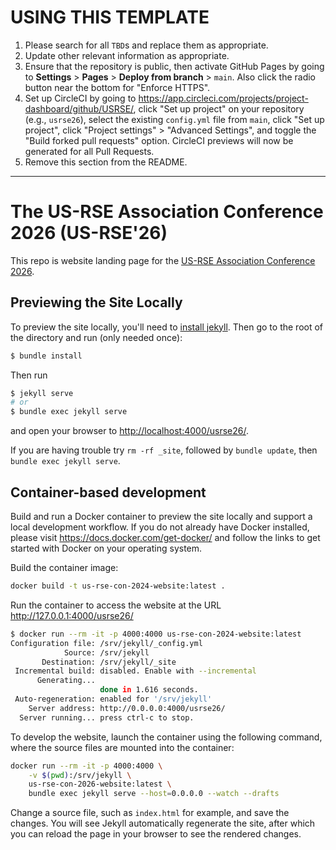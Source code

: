 # USING THIS TEMPLATE

1. Please search for all `TBD`s and replace them as appropriate.
2. Update other relevant information as appropriate.
3. Ensure that the repository is public, then activate GitHub Pages by going to **Settings** > **Pages** > **Deploy from branch** > `main`. Also click the radio button near the bottom for "Enforce HTTPS".
4. Set up CircleCI by going to https://app.circleci.com/projects/project-dashboard/github/USRSE/, click "Set up project" on your repository (e.g., `usrse26`), select the existing `config.yml` file from `main`, click "Set up project", click "Project settings" > "Advanced Settings", and toggle the "Build forked pull requests" option. CircleCI previews will now be generated for all Pull Requests.
5. Remove this section from the README.

------

# The US-RSE Association Conference 2026 (US-RSE'26)

This repo is website landing page for the [US-RSE Association Conference 2026](https://us-rse.org/usrse26/).

## Previewing the Site Locally

To preview the site locally, you'll need to [install jekyll](https://jekyllrb.com/docs/installation/).
Then go to the root of the directory and run (only needed once):

```bash
$ bundle install
```

Then run 

```bash
$ jekyll serve
# or
$ bundle exec jekyll serve
```

and open your browser to <http://localhost:4000/usrse26/>.

If you are having trouble try `rm -rf _site`, followed by `bundle update`,
then `bundle exec jekyll serve`.


## Container-based development

Build and run a Docker container to preview the site locally and support a local development workflow.
If you do not already have Docker installed, please visit https://docs.docker.com/get-docker/ and
follow the links to get started with Docker on your operating system.

Build the container image:

```bash
docker build -t us-rse-con-2024-website:latest .
```

Run the container to access the website at the URL http://127.0.0.1:4000/usrse26/

```bash
$ docker run --rm -it -p 4000:4000 us-rse-con-2024-website:latest
Configuration file: /srv/jekyll/_config.yml
            Source: /srv/jekyll
       Destination: /srv/jekyll/_site
 Incremental build: disabled. Enable with --incremental
      Generating... 
                    done in 1.616 seconds.
 Auto-regeneration: enabled for '/srv/jekyll'
    Server address: http://0.0.0.0:4000/usrse26/
  Server running... press ctrl-c to stop.
```

To develop the website, launch the container using the following command, where the source files are mounted into the container:

```bash
docker run --rm -it -p 4000:4000 \
    -v $(pwd):/srv/jekyll \
    us-rse-con-2026-website:latest \
    bundle exec jekyll serve --host=0.0.0.0 --watch --drafts
```

Change a source file, such as `index.html` for example, and save the changes. You will see Jekyll automatically regenerate the site,
after which you can reload the page in your browser to see the rendered changes.

